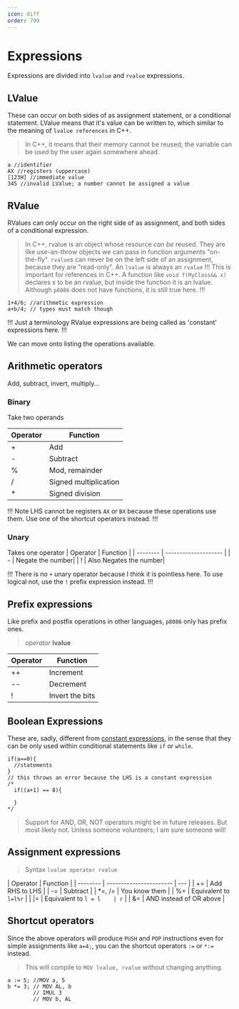```yaml
---
icon: diff
order: 799
---
```


# Expressions

Expressions are divided into `lvalue` and `rvalue` expressions.

## LValue

These can occur on both sides of as assignment statement, or a conditional statement.
LValue means that it's value can be written to, which similar to the meaning of `lvalue references` in C++.

> In C++, it means that their memory cannot be reused; the variable can be used by the user again somewhere ahead.

```clike LValue examples
a //identifier
AX //registers (uppercase)
[123H] //immediate value
345 //invalid LValue; a number cannot be assigned a value
```

## RValue

RValues can only occur on the right side of as assignment, and both sides of a conditional expression.

> In C++, rvalue is an object whose resource _can be_ reused. They are like use-an-throw objects we can pass in function arguments "on-the-fly".
> `rvalue`s can never be on the left side of an assignment, because they are "read-only".
> An `lvalue` is always an `rvalue`
> !!!
> This is important for references in C++. A function like `void f(MyClass&& x)` declares x to be an rvalue, but inside the function it is an lvalue.
> Although `p8086` does not have functions, it is still true here.
> !!!

```clike RValue examples
1+4/6; //arithmetic expression
a+b/4; // types must match though
```

!!! Just a terminology
RValue expressions are being called as 'constant' expressions here.
!!!

We can move onto listing the operations available.

## Arithmetic operators

Add, subtract, invert, multiply...

### Binary

Take two operands

| Operator | Function              |
| -------- | --------------------- |
| +        | Add                   |
| -        | Subtract              |
| %        | Mod, remainder        |
| /        | Signed multiplication |
| \*       | Signed division       |

!!! Note
LHS cannot be registers `AX` or `BX` because these operations use them.
Use one of the shortcut operators instead.
!!!

### Unary

Takes one operator
| Operator | Function |
| -------- | -------------------- |
| - | Negate the number|
| ! | Also Negates the number|

!!!
There is no `+` unary operator because I think it is pointless here.
To use logical not, use the `!` prefix expression instead.
!!!

## Prefix expressions

Like prefix and postfix operations in other languages, `p8086` only has prefix ones.

> _operator_ **lvalue**

| Operator | Function        |
| -------- | --------------- |
| ++       | Increment       |
| --       | Decrement       |
| !        | Invert the bits |

## Boolean Expressions

These are, sadly, different from [constant expressions](#rvalue), in the sense that they can be only used within conditional statements like `if` or `while`.

```clike Conditional
if(a==0){
  //statements
}
// this throws an error because the LHS is a constant expression
/*
  if((a+1) == 8){

  }
*/
```

> Support for AND, OR, NOT operators might be in future releases. But most likely not. Unless someone volunteers; I am sure someone will!

## Assignment expressions

> Syntax
> `lvalue operator rvalue`

| Operator | Function                |
| -------- | ----------------------- | --- |
| +=       | Add RHS to LHS          |
| -=       | Subtract                |
| \*=, /=  | You know them           |
| %=       | Equivalent to `l=l%r`   |
| \|=      | Equivalent to `l = l    | r`  |
| &=       | AND instead of OR above |

## Shortcut operators

Since the above operators will produce `PUSH` and `POP` instructions even for simple assignments like `a=4;`, you can the shortcut operators `:=` or `*:=` instead.

> This will compile to `MOV lvalue, rvalue` without changing anything.

```clike
a := 5; //MOV a, 5
b *= 3; // MOV AL, b
        // IMUL 3
        // MOV b, AL
```
